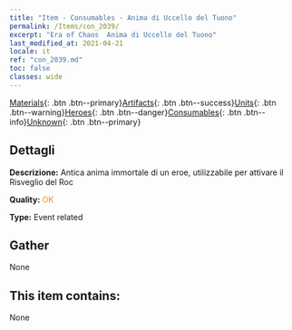 ```yaml
---
title: "Item - Consumables - Anima di Uccello del Tuono"
permalink: /Items/con_2039/
excerpt: "Era of Chaos  Anima di Uccello del Tuono"
last_modified_at: 2021-04-21
locale: it
ref: "con_2039.md"
toc: false
classes: wide
---
```

 [Materials](/it/Items/){: .btn .btn--primary}[Artifacts](/it/Items/Artifacts/){: .btn .btn--success}[Units](/it/Items/Units/){: .btn .btn--warning}[Heroes](/it/Items/Heroes/){: .btn .btn--danger}[Consumables](/it/Items/Consumables/){: .btn .btn--info}[Unknown](/it/Items/Unknown/){: .btn .btn--primary}

## Dettagli
 **Descrizione:** Antica anima immortale di un eroe, utilizzabile per attivare il Risveglio del Roc

 **Quality:** <span style="color: #FF8C00">OK</span>

 **Type:** Event related

## Gather

  None

## This item contains:

  None

